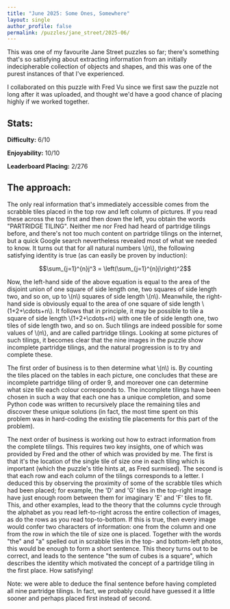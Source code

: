 ```yaml
---
title: "June 2025: Some Ones, Somewhere"
layout: single
author_profile: false
permalink: /puzzles/jane_street/2025-06/
---
```


This was one of my favourite Jane Street puzzles so far; there's something that's so satisfying about extracting information from an initially indecipherable collection of objects and shapes, and this was one of the purest instances of that I've experienced.

I collaborated on this puzzle with Fred Vu since we first saw the puzzle not long after it was uploaded, and thought we'd have a good chance of placing highly if we worked together.

## Stats:

**Difficulty:** 6/10

**Enjoyability:** 10/10

**Leaderboard Placing:** 2/276

## The approach:

The only real information that's immediately accessible comes from the scrabble tiles placed in the top row and left column of pictures. If you read these across the top first and then down the left, you obtain the words "PARTRIDGE TILING". Neither me nor Fred had heard of partridge tilings before, and there's not too much content on partridge tilings on the internet, but a quick Google search nevertheless revealed most of what we needed to know. It turns out that for all natural numbers \\(n\\), the following satisfying identity is true (as can easily be proven by induction):

$$\sum_{j=1}^{n}j^3 = \left(\sum_{j=1}^{n}j\right)^2$$

Now, the left-hand side of the above equation is equal to the area of the disjoint union of one square of side length one, two squares of side length two, and so on, up to \\(n\\) squares of side length \\(n\\). Meanwhile, the right-hand side is obviously equal to the area of one square of side length \\(1+2+\cdots+n\\). It follows that in principle, it may be possible to tile a square of side length \\(1+2+\cdots+n\\) with one tile of side length one, two tiles of side length two, and so on. Such tilings are indeed possible for some values of \\(n\\), and are called partridge tilings. Looking at some pictures of such tilings, it becomes clear that the nine images in the puzzle show incomplete partridge tilings, and the natural progression is to try and complete these.

The first order of business is to then determine what \\(n\\) is. By counting the tiles placed on the tables in each picture, one concludes that these are incomplete partridge tiling of order 9, and moreover one can determine what size tile each colour corresponds to. The incomplete tilings have been chosen in such a way that each one has a unique completion, and some Python code was written to recursively place the remaining tiles and discover these unique solutions (in fact, the most time spent on this problem was in hard-coding the existing tile placements for this part of the problem).

The next order of business is working out how to extract information from the complete tilings. This requires two key insights, one of which was provided by Fred and the other of which was provided by me. The first is that it's the location of the single tile of size one in each tiling which is important (which the puzzle's title hints at, as Fred surmised). The second is that each row and each column of the tilings corresponds to a letter. I deduced this by observing the proximity of some of the scrabble tiles which had been placed; for example, the 'D' and 'G' tiles in the top-right image have just enough room between them for imaginary 'E' and 'F' tiles to fit. This, and other examples, lead to the theory that the columns cycle through the alphabet as you read left-to-right across the entire collection of images, as do the rows as you read top-to-bottom. If this is true, then every image would confer two characters of information: one from the column and one from the row in which the tile of size one is placed. Together with the words "the" and "a" spelled out in scrabble tiles in the top- and bottom-left photos, this would be enough to form a short sentence. This theory turns out to be correct, and leads to the sentence "the sum of cubes is a square", which describes the identity which motivated the concept of a partridge tiling in the first place. How satisfying!

Note: we were able to deduce the final sentence before having completed all nine partridge tilings. In fact, we probably could have guessed it a little sooner and perhaps placed first instead of second.
